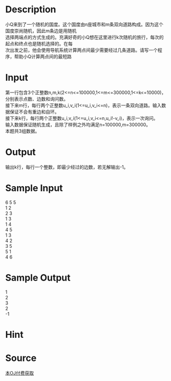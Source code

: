 
# Description

<div class="content"><div>小Q来到了一个随机的国度。这个国度由n座城市和m条双向道路构成。因为这个国度崇尚随机，因此m条边是用随机</div>
<div>选择两端点的方式生成的。充满好奇的小Q想在这里进行k次随机的旅行，每次的起点和终点也是随机选择的。在每</div>
<div>次出发之前，他会使用导航系统计算两点间最少需要经过几条道路。请写一个程序，帮助小Q计算两点间的最短路</div>
<div></div></div>

# Input

<div class="content"><div>第一行包含3个正整数n,m,k(2&lt;=n&lt;=100000,1&lt;=m&lt;=300000,1&lt;=k&lt;=10000)，分别表示点数、边数和询问数。</div>
<div>接下来m行，每行两个正整数u_i,v_i(1&lt;=u_i,v_i&lt;=n)，表示一条双向道路。输入数据保证不会有重边和自环。</div>
<div>接下来k行，每行两个正整数u_i,v_i(1&lt;=u_i,v_i&lt;=n,u_i!-v_i)，表示一次询问。</div>
<div>输入数据保证随机生成，且除了样例之外均满足n=100000,m=300000。</div>
<div>本题共3组数据。</div>
<div></div></div>

# Output

<div class="content"><div>输出k行，每行一个整数，即最少经过的边数，若无解输出-1。</div>
<div></div></div>

# Sample Input

<div class="content"><span class="sampledata">6 5 5<br/>
1 2<br/>
2 3<br/>
1 3<br/>
1 4<br/>
4 5<br/>
1 3<br/>
4 2<br/>
3 5<br/>
5 1<br/>
4 6</span></div>

# Sample Output

<div class="content"><span class="sampledata">1<br/>
2<br/>
3<br/>
2<br/>
-1</span></div>

# Hint

<div class="content"><p></p></div>

# Source

<div class="content"><p><a href="problemset.php?search=本OJ付费获取">本OJ付费获取</a></p></div>

